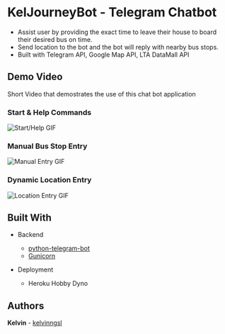 # KelJourneyBot - Telegram Chatbot

- Assist user by providing the exact time to leave their house to board their desired bus on time.
- Send location to the bot and the bot will reply with nearby bus stops.
- Built with Telegram API, Google Map API, LTA DataMall API

## Demo Video
Short Video that demostrates the use of this chat bot application

### Start & Help Commands
![Start/Help GIF](./assets/1.gif)

### Manual Bus Stop Entry
![Manual Entry GIF](./assets/2.gif)

### Dynamic Location Entry
![Location Entry GIF](./assets/3.gif)


## Built With

* Backend
  * [python-telegram-bot](https://github.com/python-telegram-bot/python-telegram-bot)
  * [Gunicorn](https://gunicorn.org/)

* Deployment
  * Heroku Hobby Dyno


## Authors

 **Kelvin** - [kelvinngsl](https://github.com/kelvinngsl)

